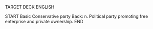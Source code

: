 TARGET DECK
ENGLISH

START
Basic
Conservative party
Back: n. Political party promoting free enterprise and private ownership.
END
